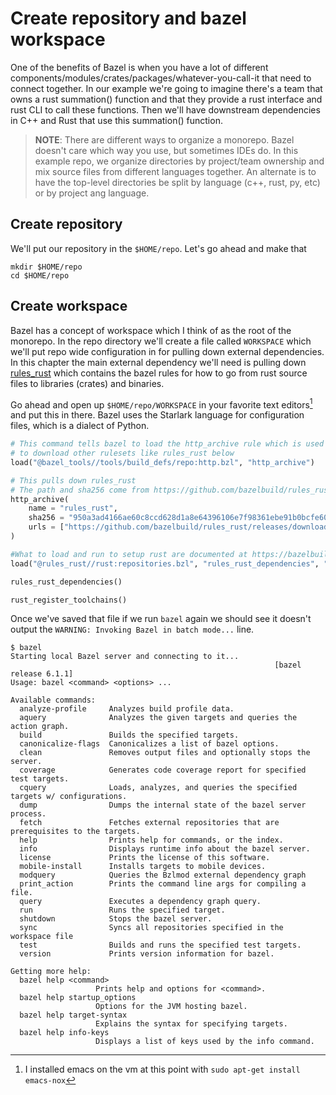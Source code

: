 # Create repository and bazel workspace

One of the benefits of Bazel is when you have a lot of different
components/modules/crates/packages/whatever-you-call-it that need to connect together. In our example
we're going to imagine there's a team that owns a rust summation() function and that they
provide a rust interface and rust CLI to call these functions. Then we'll have downstream
dependencies in C++ and Rust that use this summation() function.

> **NOTE**: There are different ways to organize a monorepo. Bazel doesn't
> care which way you use, but sometimes IDEs do. In this example repo, we
> organize directories by project/team ownership and mix source files from different
> languages together. An alternate is to have the top-level directories
> be split by language (c++, rust, py, etc) or by project ang language.

## Create repository
We'll put our repository in the `$HOME/repo`. Let's go ahead and make that
```shell
mkdir $HOME/repo
cd $HOME/repo
```

## Create workspace
Bazel has a concept of workspace which I think of as the root of the monorepo. In the repo directory
we'll create a file called `WORKSPACE` which we'll put repo wide configuration in for pulling
down external dependencies. In this chapter the main external dependency we'll need is pulling down
[rules_rust](https://bazelbuild.github.io/rules_rust/) which contains the bazel rules for how to go from rust
source files to libraries (crates) and binaries.

Go ahead and open up `$HOME/repo/WORKSPACE` in your favorite text editors[^note] and put this in there. Bazel uses
the Starlark language for configuration files, which is a dialect of Python.
```python
# This command tells bazel to load the http_archive rule which is used
# to download other rulesets like rules_rust below
load("@bazel_tools//tools/build_defs/repo:http.bzl", "http_archive")

# This pulls down rules_rust
# The path and sha256 come from https://github.com/bazelbuild/rules_rust/releases
http_archive(
    name = "rules_rust",
    sha256 = "950a3ad4166ae60c8ccd628d1a8e64396106e7f98361ebe91b0bcfe60d8e4b60",
    urls = ["https://github.com/bazelbuild/rules_rust/releases/download/0.20.0/rules_rust-v0.20.0.tar.gz"],
)

#What to load and run to setup rust are documented at https://bazelbuild.github.io/rules_rust/
load("@rules_rust//rust:repositories.bzl", "rules_rust_dependencies", "rust_register_toolchains")

rules_rust_dependencies()

rust_register_toolchains()
```

Once we've saved that file if we run `bazel` again we should see it doesn't output the `WARNING: Invoking Bazel in batch mode...` line.
```shell
$ bazel
Starting local Bazel server and connecting to it...
                                                           [bazel release 6.1.1]
Usage: bazel <command> <options> ...

Available commands:
  analyze-profile     Analyzes build profile data.
  aquery              Analyzes the given targets and queries the action graph.
  build               Builds the specified targets.
  canonicalize-flags  Canonicalizes a list of bazel options.
  clean               Removes output files and optionally stops the server.
  coverage            Generates code coverage report for specified test targets.
  cquery              Loads, analyzes, and queries the specified targets w/ configurations.
  dump                Dumps the internal state of the bazel server process.
  fetch               Fetches external repositories that are prerequisites to the targets.
  help                Prints help for commands, or the index.
  info                Displays runtime info about the bazel server.
  license             Prints the license of this software.
  mobile-install      Installs targets to mobile devices.
  modquery            Queries the Bzlmod external dependency graph
  print_action        Prints the command line args for compiling a file.
  query               Executes a dependency graph query.
  run                 Runs the specified target.
  shutdown            Stops the bazel server.
  sync                Syncs all repositories specified in the workspace file
  test                Builds and runs the specified test targets.
  version             Prints version information for bazel.

Getting more help:
  bazel help <command>
                   Prints help and options for <command>.
  bazel help startup_options
                   Options for the JVM hosting bazel.
  bazel help target-syntax
                   Explains the syntax for specifying targets.
  bazel help info-keys
                   Displays a list of keys used by the info command.
```

[^note]: I installed emacs on the vm at this point with `sudo apt-get install emacs-nox`
